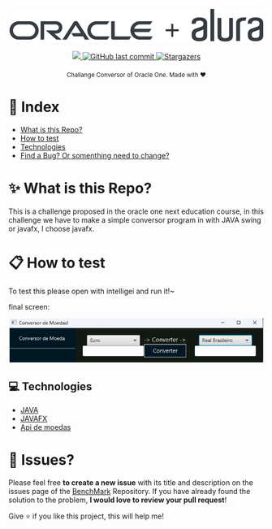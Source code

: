 <div>
<p align="center">
   <img src=".github/logo.svg" alt="Oracle-One" width="500"/>
</p>
</div>
<p align="center">
  <a aria-label="Completed" href="https://www.oracle.com/br/education/oracle-next-education/">
    <img src="https://img.shields.io/badge/Oracle-Alura-0A3871?logo="></img>
  </a>
  <a href="https://github.com/luizlcezario/OracleOne_Challenge_Conversor/commits/master">
    <img alt="GitHub last commit" src="https://img.shields.io/github/last-commit/luizlcezario/OracleOne_Challenge_Conversor?color=0A3871">
  </a>

  <a href="https://github.com/luizlcezario/OracleOne_Challenge_Conversor/stargazers">
    <img alt="Stargazers" src="https://img.shields.io/github/stars/luizlcezario/OracleOne_Challenge_Conversor?color=0A3871&logo=github">
  </a>
</p>

<div align="center">
  <sub>Challange Conversor of Oracle One. Made with ❤︎
    </a>
  </sub>
</div>

# :pushpin: Index

- [What is this Repo?](#sparkles_What-is-this-Repo?)
- [How to test](#clipboard_How-to-test)
- [Technologies](#computer_Technologies)
- [Find a Bug? Or somenthing need to change?](#bug_Issues?)

# :sparkles: What is this Repo?

This is a challenge proposed in the oracle one next education course, in this challenge we have to make a simple conversor program in with JAVA swing or javafx, I choose javafx.

# :clipboard: How to test

To test this please open with intelligei and run it!~

final screen:

<center>
<img src=".github/conversor.png" width="500"/>
</center>

## :computer: Technologies

- [JAVA](https://www.java.com/pt-BR/)
- [JAVAFX](https://openjfx.io)
- [Api de moedas](https://docs.awesomeapi.com.br/api-de-moedas)

# :bug: Issues?

Please feel free **to create a new issue** with its title and description on the issues page of the [BenchMark](https://github.com/luizlcezario/OracleOne_Challenge_Conversor/issues) Repository. If you have already found the solution to the problem, **I would love to review your pull request**!

Give ⭐️ if you like this project, this will help me!
